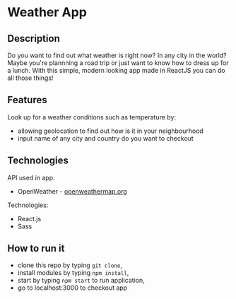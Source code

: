 Weather App
=======
Description
-----------
Do you want to find out what weather is right now? In any city in the world? Maybe you're plannning a road trip or just want to know how to dress up for a lunch. With this simple, modern looking app made in ReactJS you can do all those things!

Features
-----------
Look up for a weather conditions such as temperature by:
  * allowing geolocation to find out how is it in your neighbourhood 
  * input name of any city and country do you want to checkout


Technologies
---------------
API used in app:
* OpenWeather - [openweathermap.org](https://openweathermap.org/)

Technologies:
* React.js
* Sass

How to run it
--------------
* clone this repo by typing `git clone`,
* install modules by typing `npm install`,
* start by typing `npm start` to run application,
* go to localhost:3000 to checkout app

